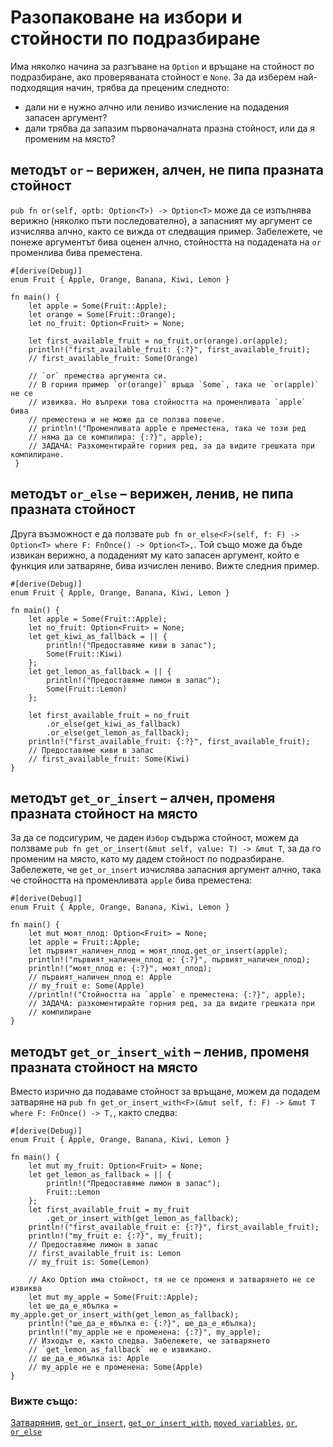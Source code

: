 # Разопаковане на избори и стойности по подразбиране

Има няколко начина за разгъване на `Option` и връщане на стойност по
подразбиране, ако проверяваната стойност е `None`. За да изберем най-подходящия
начин, трябва да преценим следното:
* дали ни е нужно алчно или лениво изчисление на подадения запасен аргумент?
* дали трябва да запазим първоначалната празна стойност, или да я променим на място?

##  методът `or` – верижен, алчен, не пипа празната стойност

`pub fn or(self, optb: Option<T>) -> Option<T>` може да се изпълнява верижно
(няколко пъти последователно), а запасният му аргумент се изчислява алчно, както
се вижда от следващия пример. Забележете, че понеже аргументът бива оценен
алчно, стойността на подадената на `or` променлива бива преместена.

```rust,editable
#[derive(Debug)] 
enum Fruit { Apple, Orange, Banana, Kiwi, Lemon }

fn main() {
    let apple = Some(Fruit::Apple);
    let orange = Some(Fruit::Orange);
    let no_fruit: Option<Fruit> = None;

    let first_available_fruit = no_fruit.or(orange).or(apple);
    println!("first_available_fruit: {:?}", first_available_fruit);
    // first_available_fruit: Some(Orange)

    // `or` премества аргумента си.
    // В горния пример `or(orange)` връща `Some`, така че `or(apple)` не се
    // извиква. Но въпреки това стойността на променливата `apple` бива
    // преместена и не може да се ползва повече.
    // println!("Променливата apple е преместена, така че този ред
    // няма да се компилира: {:?}", apple);
    // ЗАДАЧА: Разкоментирайте горния ред, за да видите грешката при компилиране.
 }
```

##  методът `or_else` – верижен, ленив, не пипа празната стойност

Друга възможност е да ползвате `pub fn or_else<F>(self, f: F) -> Option<T> where F: FnOnce() -> Option<T>,`.
Той също може да бъде извикан верижно, а подаденият му като запасен аргумент,
който е функция или затваряне, бива изчислен лениво. Вижте следния пример.

```rust,editable
#[derive(Debug)] 
enum Fruit { Apple, Orange, Banana, Kiwi, Lemon }

fn main() {
    let apple = Some(Fruit::Apple);
    let no_fruit: Option<Fruit> = None;
    let get_kiwi_as_fallback = || {
        println!("Предоставяме киви в запас");
        Some(Fruit::Kiwi)
    };
    let get_lemon_as_fallback = || {
        println!("Предоставяме лимон в запас");
        Some(Fruit::Lemon)
    };

    let first_available_fruit = no_fruit
        .or_else(get_kiwi_as_fallback)
        .or_else(get_lemon_as_fallback);
    println!("first_available_fruit: {:?}", first_available_fruit);
    // Предоставяме киви в запас
    // first_available_fruit: Some(Kiwi)
}
```

##  методът `get_or_insert` – алчен, променя празната стойност на място

За да се подсигурим, че даден `Избор` съдържа стойност, можем да ползваме
`pub fn get_or_insert(&mut self, value: T) -> &mut T`, за да го променим на място,
като му дадем стойност по подразбиране. Забележете, че `get_or_insert`
изчислява запасния аргумент алчно, така че стойността на променливата `apple`
бива преместена:

```rust,editable
#[derive(Debug)]
enum Fruit { Apple, Orange, Banana, Kiwi, Lemon }

fn main() {
    let mut моят_плод: Option<Fruit> = None;
    let apple = Fruit::Apple;
    let първият_наличен_плод = моят_плод.get_or_insert(apple);
    println!("първият_наличен_плод е: {:?}", първият_наличен_плод);
    println!("моят_плод е: {:?}", моят_плод);
    // първият_наличен_плод е: Apple
    // my_fruit е: Some(Apple)
    //println!("Стойността на `apple` е преместена: {:?}", apple);
    // ЗАДАЧА: разкоментирайте горния ред, за да видите грешката при
    // компилиране
}
```

## методът `get_or_insert_with` – ленив, променя празната стойност на място

Вместо изрично да подаваме стойност за връщане, можем да подадем затваряне на
`pub fn get_or_insert_with<F>(&mut self, f: F) -> &mut T where F: FnOnce() -> T,`,
както следва:

```rust,editable
#[derive(Debug)] 
enum Fruit { Apple, Orange, Banana, Kiwi, Lemon }

fn main() {
    let mut my_fruit: Option<Fruit> = None;
    let get_lemon_as_fallback = || {
        println!("Предоставяме лимон в запас");
        Fruit::Lemon
    };
    let first_available_fruit = my_fruit
        .get_or_insert_with(get_lemon_as_fallback);
    println!("first_available_fruit е: {:?}", first_available_fruit);
    println!("my_fruit е: {:?}", my_fruit);
    // Предоставяме лимон в запас
    // first_available_fruit is: Lemon
    // my_fruit is: Some(Lemon)

    // Ако Option има стойност, тя не се променя и затварянето не се извиква
    let mut my_apple = Some(Fruit::Apple);
    let ше_да_е_ябълка = my_apple.get_or_insert_with(get_lemon_as_fallback);
    println!("ше_да_е_ябълка е: {:?}", ше_да_е_ябълка);
    println!("my_apple не е променена: {:?}", my_apple);
    // Изходът е, както следва. Забележете, че затварянето
    // `get_lemon_as_fallback` не е извикано.
    // ше_да_е_ябълка is: Apple
    // my_apple не е променена: Some(Apple)
}
```

### Вижте също:

[Затваряния][closures], [`get_or_insert`][get_or_insert], [`get_or_insert_with`][get_or_insert_with], [`moved variables`][moved], [`or`][or], [`or_else`][or_else]

[closures]: ../../fn/closures.md
[get_or_insert]: https://doc.rust-lang.org/core/option/enum.Option.html#method.get_or_insert
[get_or_insert_with]: https://doc.rust-lang.org/core/option/enum.Option.html#method.get_or_insert_with
[moved]: https://doc.rust-lang.org/book/ch04-02-references-and-borrowing.html
[or]: https://doc.rust-lang.org/core/option/enum.Option.html#method.or
[or_else]: https://doc.rust-lang.org/core/option/enum.Option.html#method.or_else

